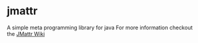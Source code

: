 # jmattr
A simple meta programming library for java
For more information checkout the [JMattr Wiki](https://github.com/veejaykmr/jmattr/wiki)
 
